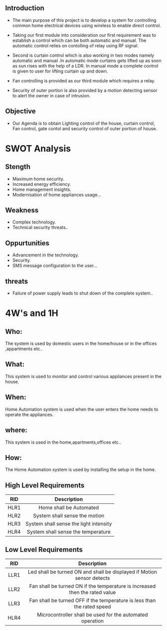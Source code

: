 ## Introduction


- The main purpose of this  project is to develop a system for controlling common home electrical devices using wireless to enable direct control.

- Taking our first module into consideration our first requirement was to establish a control which can be both automatic and manual. The automatic control relies on contolling of relay using RF signal.

- Second is curtain control which is also working in two modes namely automatic and manual .In automatic mode curtains gets lifted up as soon as sun rises with the help of a LDR. In manual mode a complete control is given to user for lifting curtain up and down.

- Fan controlling is  provided as our third module  which requires a relay.

- Security of outer portion is also provided by a motion detecting sensor to alert the owner in case of intrusion.




## Objective

- Our Agenda is to obtain Lighting control of the house, curtain control, Fan control, gate contol and security control of outer portion of house.




# SWOT  Analysis


## Stength

- Maximum home security.
- Increased energy efficiency.
- Home management insights.
- Modernisation of home appliances usage...

## Weakness

- Complex technology.
- Technical security threats..

## Oppurtunities

- Advancement in the technology.
- Security.
- SMS message configuration to the user...

## threats

- Failure of power supply leads to shut down of the complete system..


# 4W's and 1H

## Who:
The system is used by domestic users in the home/house or in the offices ,appartments etc..

## What:
This system is used to monitor and control various appliances present in the house.

## When:
Home Automation system is used when the user enters the home needs to operate the appliances.

## where:
This system is used in the home,apartments,offices etc..

## How:
The Home Automation system is used by installing the setup in the home.


## High Level Requirements


| RID | Description |
| :---: | :------: |
| HLR1 |Home shall be Automated   |
| HLR2 |System shall sense the motion   |
| HLR3 |System shall sense the light intensity   |
| HLR4 |System shall sense the temperature   |


 ## Low Level Requirements


| RID | Description |
| :---: | :------: |
| LLR1 | Led shall be turned ON and shall be displayed if Motion sensor detects |
| LLR2 | Fan shall be turned ON if the temperature is increased then the rated value |
| LLR3 | Fan shall be turned OFF if the temperature is less than the rated speed |
| HLR4 | Microcontroller shall be used for the automated operation |
